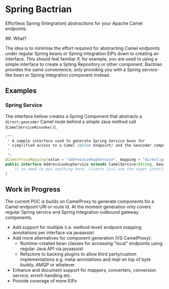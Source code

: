 # Spring Bactrian

Effortless Spring (Integration) abstractions for your Apache Camel endpoints.

##. What?

The idea is to minimise the effort required for abstracting Camel endpoints under regular 
Spring beans or Spring Integration EIPs down to creating an  interface. This should feel familiar if, for 
example, you are used to using a simple interface to create a Spting Repository or other component. Bactrian 
provides the same convenience, only providing you with a Spring service-like bean or Spring Integration component instead. 

## Examples

### Spring Service

The interface bellow creates a Spring Component that abstracts a `direct:geocoder` Camel route behind a simple 
Java method call (`CamelService#invoke()`).

```java
/**
 * A sample interface used to generate Spring Service bean for
 * simplified access to a Camel {@link Endpoint} and the Geocoder component
 *
 */
@CamelProxyMapping(value = "addressLookupService", mapping = "direct:geocode")
public interface AddressLookupService extends CamelService<String, GeocodeResponse> {
    // no need to put anything here, clients just use the super interface method 
}

```

##  Work in Progress

The current POC is builds on CamelProxy to generate components for a Camel endpoint URI or route id. At the moment 
generation only covers regular Spring service and Spring Integration outbound gateway components.

- Add support for multiple (i.e. method-level) endpoint mapping annotations per interface via javaassist
- Add more alternatives for component generation (VS CamelProxy):
    - Runtime-created bean classes for accessing "local" endpoints using regular Java API via javaassist
    - Refactore to backing plugins to allow third party/custom implementations e.g. meta-annotations and impl on top of byte buddy, AMQP or whatever
- Enhance and document support for mappers, converters, conversion service, errorh handling etc.
- Provide coverage of more EIPs